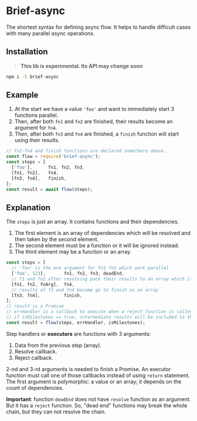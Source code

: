 # Brief-async

The shortest syntax for defining async flow. It helps to handle difficult cases with many parallel async operations.

## Installation

> **This lib is experimental. Its API may change soon**

```bash
npm i -S brief-async
```

## Example

1. At the start we have a value `'foo'` and want to immediately start 3 functions parallel.
2. Then, after both `fn1` and `fn2` are finished, their results become an argument for `fn4`.
3. Then, after both `fn3` and `fn4` are finished, a `finish` function will start using their results.

```js
// fn1-fn4 and finish functions are declared somethere above.
const flow = require('brief-async');
const steps = [
  ['foo'],      fn1, fn2, fn3,
  [fn1, fn2],   fn4,
  [fn3, fn4],   finish,
];
const result = await flow(steps);
```

## Explanation

The `steps` is just an array. It contains functions and their dependencies.

1. The first element is an array of dependencies which will be resolved and then taken by the second element.
2. The second element must be a function or it will be ignored instead.
3. The third element may be a function or an array.

```js
const steps = [
  // 'foo' is the one argument for fn1-fn3 which work parallel
  ['foo', 123],       fn1, fn2, fn3, deadEnd,
  // f1 and fn2 after resolving pack their results to an array which is the first argument for fn4
  [fn1, fn2, fnArg],  fn4,
  // results of f3 and fn4 become go to finish as an array
  [fn3, fn4],         finish,
];
// result is a Promise
// errHandler is a callback to execute when a reject function is called
// if isMilestones == true, intermediate results will be included to the final result
const result = flow(steps, errHandler, isMilestones);
```

Step handlers or **executors** are functions with 3 arguments:

1. Data from the previous step (array).
2. Resolve callback.
3. Reject callback.

2-nd and 3-rd arguments is needed to finish a Promise. An executor function must call one of those callbacks instead of using `return` statement. The first argument is polymorphic: a value or an array; it depends on the count of dependencies.

**Important**: function `deadEnd` does not have `resolve` function as an argument.
But it has a `reject` function.
So, "dead end" functions may break the whole chain, but they can not resolve the chain.
